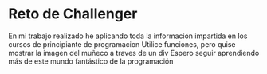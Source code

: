 <h1>Reto de Challenger</h1>
  En mi trabajo realizado he aplicando toda la información impartida en los cursos de principiante de programacion
  Utilice funciones, pero quise mostrar la imagen del muñeco a traves de un div
  Espero seguir aprendiendo más de este mundo fantástico de la programación
